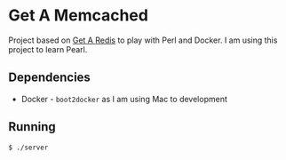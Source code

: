 # Get A Memcached

Project based on [Get A Redis](https://github.com/MohamedBassem/getaredis) to play with Perl and Docker.
I am using this project to learn Pearl.

## Dependencies
 - Docker - `boot2docker` as I am using Mac to development

## Running
```
$ ./server
```
